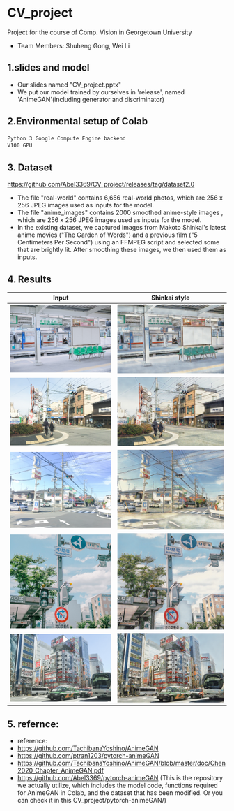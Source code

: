 # CV_project
Project for the course of Comp. Vision in Georgetown University
- Team Members: Shuheng Gong, Wei Li


## 1.slides and model
- Our slides named "CV_project.pptx"
- We put our model trained by ourselves in 'release', named 'AnimeGAN'(including generator and discriminator)


## 2.Environmental setup of Colab
```xml
Python 3 Google Compute Engine backend
V100 GPU
```

## 3. Dataset
https://github.com/Abel3369/CV_project/releases/tag/dataset2.0
- The file "real-world" contains 6,656 real-world photos, which are 256 x 256 JPEG images used as inputs for the model.
- The file "anime_images" contains 2000 smoothed anime-style images , which are 256 x 256 JPEG images used as inputs for the model.
- In the existing dataset, we captured images from Makoto Shinkai's latest anime movies ("The Garden of Words") and a previous film ("5 Centimeters Per Second") using an FFMPEG script and selected some that are brightly lit. After smoothing these images, we then used them as inputs.

## 4. Results
| Input | Shinkai style |
|--|--|
|![](./examples/input/1.jpg)|![](./examples/output/1.jpg)|
|![](./examples/input/2.jpg)|![](./examples/output/2.jpg)|
|![](./examples/input/3.jpg)|![](./examples/output/3.jpg)|
|![](./examples/input/4.jpg)|![](./examples/output/4.jpg)|
|![](./examples/input/5.jpg)|![](./examples/output/5.jpg)|

## 5. refernce:
- reference:
- https://github.com/TachibanaYoshino/AnimeGAN
- https://github.com/ptran1203/pytorch-animeGAN
- https://github.com/TachibanaYoshino/AnimeGAN/blob/master/doc/Chen2020_Chapter_AnimeGAN.pdf
- https://github.com/Abel3369/pytorch-animeGAN (This is the repository we actually utilize, which includes the model code, functions required for AnimeGAN in Colab, and the dataset that has been modified. Or you can check it in this CV_project/pytorch-animeGAN/)
